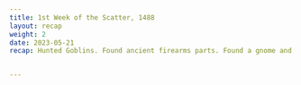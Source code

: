 ```yaml
---
title: 1st Week of the Scatter, 1488
layout: recap
weight: 2
date: 2023-05-21
recap: Hunted Goblins. Found ancient firearms parts. Found a gnome and helped him with a puzzle. Fought ice motes that were angry about something. Found meteorite piece that enraged ice motes. Meteorite piece was kept and not destroyed. Undead powered up to level 2. 


---
```





